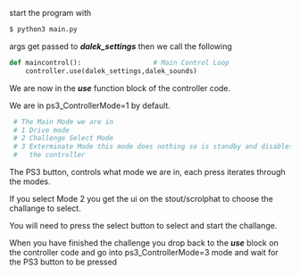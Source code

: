 
start the program with 

```bash
$ python3 main.py
```
args get passed to ___dalek_settings___ then we call the following 
```python
def maincontrol():                  # Main Control Loop
    controller.use(dalek_settings,dalek_sounds)
```

 We are now in the ___use___ function block of the controller code.

 We are in ps3_ControllerMode=1 by default.

 ```python
  # The Main Mode we are in
  # 1 Drive mode
  # 2 Challenge Select Mode
  # 3 Exterminate Mode this mode does nothing so is standby and disables the paddles on
  #   the controller
 ```
 The PS3 button, controls what mode we are in, each press iterates through the modes.

 If you select Mode 2 you get the ui on the stout/scrolphat to choose the challange to select.

 You will need to press the select button to select and start the challange.
 

 When you have finished the challenge you drop back to the ___use___ block on the controller code and go into ps3_ControllerMode=3 mode and wait for the PS3 button to be pressed